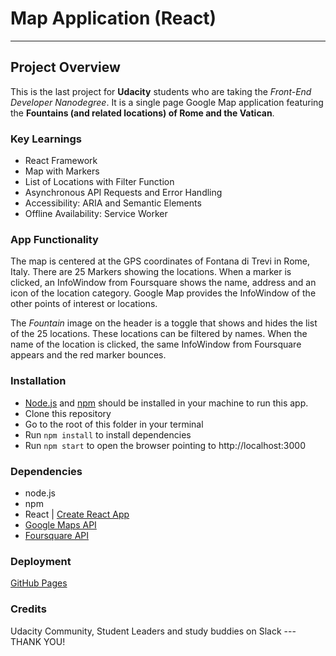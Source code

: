# Map Application (React)
---

## Project Overview

This is the last project for **Udacity** students who are taking the *Front-End Developer Nanodegree*.  It is a single page Google Map application featuring the **Fountains (and related locations) of Rome and the Vatican**.

### Key Learnings

- React Framework
- Map with Markers
- List of Locations with Filter Function
- Asynchronous API Requests and Error Handling
- Accessibility: ARIA and Semantic Elements
- Offline Availability: Service Worker

### App Functionality

The map is centered at the GPS coordinates of Fontana di Trevi in Rome, Italy. There are 25 Markers showing the locations. When a marker is clicked, an InfoWindow from Foursquare shows the name, address and an icon of the location category. Google Map provides the InfoWindow of the other points of interest or locations.

The *Fountain* image on the header is a toggle that shows and hides the list of the 25 locations. These locations can be filtered by names. When the name of the location is clicked, the same InfoWindow from Foursquare appears and the red marker bounces.

### Installation

- [Node.js](https://nodejs.org/en/) and [npm](https://www.npmjs.com/get-npm) should be installed in your machine to run this app.
- Clone this repository
- Go to the root of this folder in your terminal
- Run `npm install` to install dependencies
- Run `npm start` to open the browser pointing to http://localhost:3000

### Dependencies

- node.js
- npm
- React | [Create React App](https://github.com/facebookincubator/create-react-app)
- [Google Maps API](https://developers.google.com/maps/documentation/)
- [Foursquare API](https://developer.foursquare.com/places-api)

### Deployment

[GitHub Pages](https://888red.github.io/react-p2-map/)

### Credits

Udacity Community, Student Leaders and study buddies on Slack --- THANK YOU!
